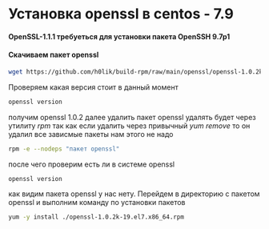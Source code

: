 # Установка openssl в centos - 7.9
#### OpenSSL-1.1.1 требуеться для установки пакета OpenSSH 9.7p1 
#### Скачиваем пакет openssl 
```bash
wget https://github.com/h0lik/build-rpm/raw/main/openssl/openssl-1.0.2k-19.el7.x86_64.rpm
```
Проверяем какая версия стоит в данный момент

```bash
openssl version
```
получим openssl 1.0.2
далее удалить пакет openssl удалять будет через утилиту *rpm* так как если удалить через привычный *yum remove* то он удалил все зависмые пакеты нам этого не надо 
```bash
rpm -e --nodeps "пакет openssl"
```
после чего проверим есть ли в системе openssl 
```bash
openssl version
```
как видим пакета openssl у нас нету. Перейдем в директорию с пакетом openssl и выполним команду по установки пакетов  

```bash
yum -y install ./openssl-1.0.2k-19.el7.x86_64.rpm
```

